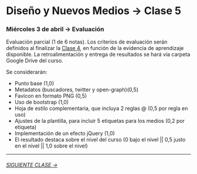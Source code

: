 # Diseño y Nuevos Medios → Clase 5  

### Miércoles 3 de abril → Evaluación

Evaluación parcial (1 de 6 notas). Los criterios de evaluación serán definidos al finalizar la [Clase 4](https://github.com/profesorfaco/dno037-2019/tree/gh-pages/clase-04), en función de la evidencia de aprendizaje disponible. La retroalimentación y entrega de resultados se hará vía carpeta Google Drive del curso. 

Se considerarán: 

- Punto base (1,0)
- Metadatos (buscadores, twitter y open-graph)(0,5)
- Favicon en formato PNG (0,5)
- Uso de bootstrap (1,0)
- Hoja de estilo complementaria, que incluya 2 reglas @ (0,5 por regla en uso)
- Ajustes de la plantilla, para incluir 5 etiquetas para los medios (0,2 por etiqueta)
- Implementación de un efecto jQuery (1,0)
- El resultado destaca sobre el nivel del curso (0 bajo el nivel || 0,5 justo en el nivel || 1,0 sobre el nivel)


- - - - - - - 

###### [SIGUIENTE CLASE →](https://github.com/profesorfaco/dno037-2019/tree/gh-pages/clase-06)
